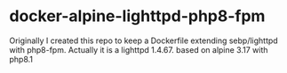 # docker-alpine-lighttpd-php8-fpm
Originally I created this repo to keep a Dockerfile extending sebp/lighttpd with php8-fpm. 
Actually it is a lighttpd 1.4.67. based on alpine 3.17 with php8.1
